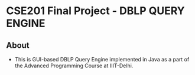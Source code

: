 # CSE201 Final Project - DBLP QUERY ENGINE

## About
* This is GUI-based DBLP Query Engine implemented in Java as a part of the Advanced Programming Course at IIIT-Delhi.


